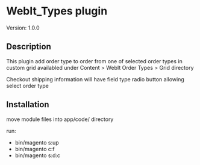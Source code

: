 # WebIt_Types plugin

Version: 1.0.0

## Description

This plugin add order type to order from one of selected order types 
in custom grid availabled under Content > WebIt Order Types > Grid directory

Checkout shipping information will have field type radio button allowing select order type

## Installation

move module files into app/code/ directory

run:
* bin/magento s:up
* bin/magento c:f
* bin/magento s:d:c

